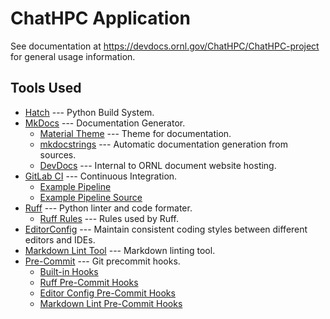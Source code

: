 # ChatHPC Application

See documentation at <https://devdocs.ornl.gov/ChatHPC/ChatHPC-project> for general usage information.

## Tools Used

- [Hatch](https://hatch.pypa.io/) --- Python Build System.
- [MkDocs](https://www.mkdocs.org/) --- Documentation Generator.
    - [Material Theme](https://squidfunk.github.io/mkdocs-material/) --- Theme for documentation.
    - [mkdocstrings](https://mkdocstrings.github.io/) --- Automatic documentation generation from sources.
    - [DevDocs](https://docs.excl.ornl.gov/quick-start-guides/devdocs) --- Internal to ORNL document website hosting.
- [GitLab CI](https://docs.gitlab.com/ee/ci/) --- Continuous Integration.
    - [Example Pipeline](https://code.ornl.gov/ChatHPC/ChatHPC-app/-/pipelines)
    - [Example Pipeline Source](https://code.ornl.gov/ChatHPC/ChatHPC-app/-/blob/main/.gitlab-ci.yml?ref_type=heads)
- [Ruff](https://docs.astral.sh/ruff/) --- Python linter and code formater.
    - [Ruff Rules](https://docs.astral.sh/ruff/rules/) --- Rules used by Ruff.
- [EditorConfig](https://editorconfig.org/) --- Maintain consistent coding styles between different editors and IDEs.
- [Markdown Lint Tool](https://github.com/markdownlint/markdownlint) --- Markdown linting tool.
- [Pre-Commit](https://pre-commit.com/) --- Git precommit hooks.
    - [Built-in Hooks](https://github.com/pre-commit/pre-commit-hooks)
    - [Ruff Pre-Commit Hooks](https://github.com/astral-sh/ruff-pre-commit)
    - [Editor Config Pre-Commit Hooks](https://github.com/editorconfig-checker/editorconfig-checker.python)
    - [Markdown Lint Pre-Commit Hooks](https://github.com/markdownlint/markdownlint)
